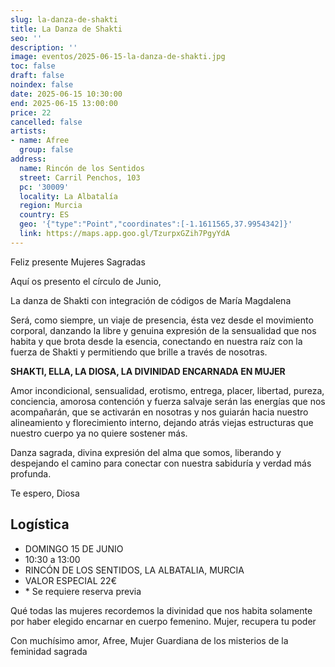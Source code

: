 ```yaml
---
slug: la-danza-de-shakti
title: La Danza de Shakti
seo: ''
description: ''
image: eventos/2025-06-15-la-danza-de-shakti.jpg
toc: false
draft: false
noindex: false
date: 2025-06-15 10:30:00
end: 2025-06-15 13:00:00
price: 22
cancelled: false
artists:
- name: Afree
  group: false
address:
  name: Rincón de los Sentidos
  street: Carril Penchos, 103
  pc: '30009'
  locality: La Albatalía
  region: Murcia
  country: ES
  geo: '{"type":"Point","coordinates":[-1.1611565,37.9954342]}'
  link: https://maps.app.goo.gl/TzurpxGZih7PgyYdA
---
```


Feliz presente Mujeres Sagradas

Aquí os presento el círculo de Junio, 

La danza de Shakti con integración de códigos de María Magdalena

Será, como siempre, un viaje de presencia, ésta vez desde el movimiento corporal, danzando la libre y genuina expresión de la sensualidad que nos habita y que brota desde la esencia, conectando en nuestra raíz con la fuerza de Shakti y permitiendo que brille a través de nosotras. 

**SHAKTI, ELLA, LA DIOSA, LA DIVINIDAD ENCARNADA EN MUJER**

Amor incondicional, sensualidad, erotismo, entrega, placer, libertad, pureza, conciencia, amorosa contención y fuerza salvaje serán las energías que nos acompañarán, que se activarán en nosotras y nos guiarán hacia nuestro alineamiento y florecimiento interno, dejando atrás viejas estructuras que nuestro cuerpo ya no quiere sostener más. 

Danza sagrada, divina expresión del alma que somos, liberando y despejando el camino para conectar con nuestra sabiduría y verdad más profunda. 

Te espero, Diosa

## Logística

- DOMINGO 15 DE JUNIO
- 10:30 a 13:00
- RINCÓN DE LOS SENTIDOS, LA ALBATALIA, MURCIA
- VALOR ESPECIAL 22€
- \* Se requiere reserva previa


Qué todas las mujeres recordemos la divinidad que nos habita solamente por haber elegido encarnar en cuerpo femenino. 
Mujer, recupera tu poder

Con muchísimo amor, Afree, Mujer Guardiana de los misterios de la feminidad sagrada
